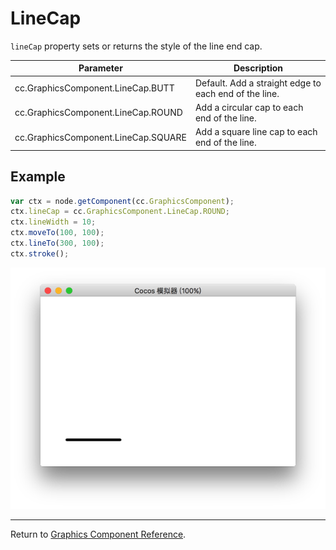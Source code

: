# LineCap

`lineCap` property sets or returns the style of the line end cap.

| Parameter | Description |
| -------------- | ----------- |
|cc.GraphicsComponent.LineCap.BUTT   | Default. Add a straight edge to each end of the line. |
|cc.GraphicsComponent.LineCap.ROUND  | Add a circular cap to each end of the line. |
|cc.GraphicsComponent.LineCap.SQUARE | Add a square line cap to each end of the line. |

## Example

```javascript
var ctx = node.getComponent(cc.GraphicsComponent);
ctx.lineCap = cc.GraphicsComponent.LineCap.ROUND;
ctx.lineWidth = 10;
ctx.moveTo(100, 100);
ctx.lineTo(300, 100);
ctx.stroke();
```

<a href="lineCap.png"><img src="lineCap.png"></a>

<hr>

Return to [Graphics Component Reference](../graphics.md).
